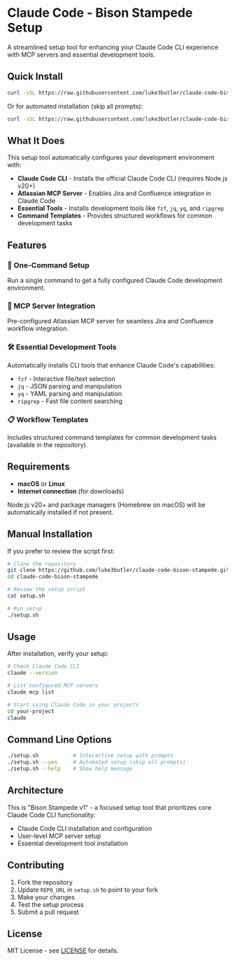 # Claude Code - Bison Stampede Setup

A streamlined setup tool for enhancing your Claude Code CLI experience with MCP servers and essential development tools.

## Quick Install

```bash
curl -sSL https://raw.githubusercontent.com/luke3butler/claude-code-bison-stampede/main/setup.sh | bash
```

Or for automated installation (skip all prompts):

```bash
curl -sSL https://raw.githubusercontent.com/luke3butler/claude-code-bison-stampede/main/setup.sh | bash -s -- --yes
```

## What It Does

This setup tool automatically configures your development environment with:

- **Claude Code CLI** - Installs the official Claude Code CLI (requires Node.js v20+)
- **Atlassian MCP Server** - Enables Jira and Confluence integration in Claude Code
- **Essential Tools** - Installs development tools like `fzf`, `jq`, `yq`, and `ripgrep`
- **Command Templates** - Provides structured workflows for common development tasks

## Features

### 🚀 One-Command Setup
Run a single command to get a fully configured Claude Code development environment.

### 🤖 MCP Server Integration
Pre-configured Atlassian MCP server for seamless Jira and Confluence workflow integration.

### 🛠️ Essential Development Tools
Automatically installs CLI tools that enhance Claude Code's capabilities:
- `fzf` - Interactive file/text selection
- `jq` - JSON parsing and manipulation  
- `yq` - YAML parsing and manipulation
- `ripgrep` - Fast file content searching

### 📋 Workflow Templates
Includes structured command templates for common development tasks (available in the repository).

## Requirements

- **macOS** or **Linux**
- **Internet connection** (for downloads)

Node.js v20+ and package managers (Homebrew on macOS) will be automatically installed if not present.

## Manual Installation

If you prefer to review the script first:

```bash
# Clone the repository
git clone https://github.com/luke3butler/claude-code-bison-stampede.git
cd claude-code-bison-stampede

# Review the setup script
cat setup.sh

# Run setup
./setup.sh
```

## Usage

After installation, verify your setup:

```bash
# Check Claude Code CLI
claude --version

# List configured MCP servers
claude mcp list

# Start using Claude Code in your projects
cd your-project
claude
```

## Command Line Options

```bash
./setup.sh           # Interactive setup with prompts
./setup.sh --yes     # Automated setup (skip all prompts)
./setup.sh --help    # Show help message
```

## Architecture

This is "Bison Stampede v1" - a focused setup tool that prioritizes core Claude Code CLI functionality:
- Claude Code CLI installation and configuration
- User-level MCP server setup
- Essential development tool installation

## Contributing

1. Fork the repository
2. Update `REPO_URL` in `setup.sh` to point to your fork
3. Make your changes
4. Test the setup process
5. Submit a pull request

## License

MIT License - see [LICENSE](LICENSE) for details.